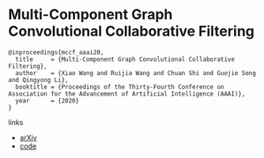 # Multi-Component Graph Convolutional Collaborative Filtering

```
@inproceedings{mccf_aaai20,
  title     = {Multi-Component Graph Convolutional Collaborative Filtering},
  author    = {Xiao Wang and Ruijia Wang and Chuan Shi and Guojie Song and Qingyong Li},
  booktitle = {Proceedings of the Thirty-Fourth Conference on Association for the Advancement of Artificial Intelligence (AAAI)},
  year      = {2020}
}
```

links
- [arXiv](https://arxiv.org/abs/1911.10699)
- [code](https://github.com/RuijiaW/Multi-Component-Graph-Convolutional-Collaborative-Filtering)
